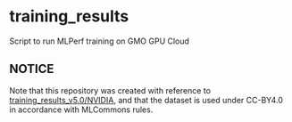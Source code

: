 # training_results
Script to run MLPerf training on GMO GPU Cloud

## NOTICE
Note that this repository was created with reference to [training_results_v5.0/NVIDIA](https://github.com/mlcommons/training_results_v5.0/tree/main/NVIDIA), and that the dataset is used under CC-BY4.0 in accordance with MLCommons rules.

